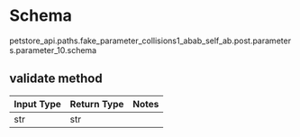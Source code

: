 # Schema
petstore_api.paths.fake_parameter_collisions1_abab_self_ab.post.parameters.parameter_10.schema

## validate method
Input Type | Return Type | Notes
------------ | ------------- | -------------
str | str |
